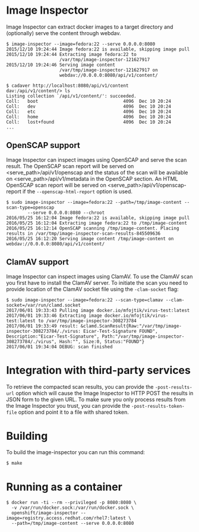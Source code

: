 # Image Inspector

Image Inspector can extract docker images to a target directory and
(optionally) serve the content through webdav.

    $ image-inspector --image=fedora:22 --serve 0.0.0.0:8080
    2015/12/10 19:24:44 Image fedora:22 is available, skipping image pull
    2015/12/10 19:24:44 Extracting image fedora:22 to
                        /var/tmp/image-inspector-121627917
    2015/12/10 19:24:46 Serving image content
                        /var/tmp/image-inspector-121627917 on
                        webdav://0.0.0.0:8080/api/v1/content/

    $ cadaver http://localhost:8080/api/v1/content
    dav:/api/v1/content/> ls
    Listing collection `/api/v1/content/': succeeded.
    Coll:   boot                                4096  Dec 10 20:24
    Coll:   dev                                 4096  Dec 10 20:24
    Coll:   etc                                 4096  Dec 10 20:24
    Coll:   home                                4096  Dec 10 20:24
    Coll:   lost+found                          4096  Dec 10 20:24
    ...


## OpenSCAP support

Image Inspector can inspect images using OpenSCAP and serve the scan result.
The OpenSCAP scan report will be served on <serve_path>/api/v1/openscap and
the status of the scan will be available on <serve_path>/api/v1/metadata in
the OpenSCAP section.  An HTML OpenSCAP scan report will be served on
<serve_path>/api/v1/openscap-report if the `--openscap-html-report` option is used.

    $ sudo image-inspector --image=fedora:22 --path=/tmp/image-content --scan-type=openscap
			--serve 0.0.0.0:8080 --chroot
    2016/05/25 16:12:04 Image fedora:22 is available, skipping image pull
    2016/05/25 16:12:04 Extracting image fedora:22 to /tmp/image-content
    2016/05/25 16:12:14 OpenSCAP scanning /tmp/image-content. Placing results in /var/tmp/image-inspector-scan-results-845509636
    2016/05/25 16:12:20 Serving image content /tmp/image-content on webdav://0.0.0.0:8080/api/v1/content/

## ClamAV support

Image Inspector can inspect images using ClamAV. To use the ClamAV scan you first
have to install the ClamAV server. To initiate the scan you need to provide location
of the ClamAV socket file using the  `-clam-socket` flag:

    $ sudo image-inspector --image=fedora:22 --scan-type=clamav --clam-socket=/var/run/clamd.socket
    2017/06/01 19:33:43 Pulling image docker.io/mfojtik/virus-test:latest
    2017/06/01 19:33:46 Extracting image docker.io/mfojtik/virus-test:latest to /var/tmp/image-inspector-308273784
    2017/06/01 19:33:49 result: &clamd.ScanResult{Raw:"/var/tmp/image-inspector-308273784/./virus: Eicar-Test-Signature FOUND", Description:"Eicar-Test-Signature", Path:"/var/tmp/image-inspector-308273784/./virus", Hash:"", Size:0, Status:"FOUND"}
    2017/06/01 19:34:04 DEBUG: scan finished

# Integration with third-party services

To retrieve the compacted scan results, you can provide the `-post-results-url` option
which will cause the Image Inspector to HTTP POST the results in JSON form to the given
URL. To make sure you only process results from the Image Inspector you trust, you can
provide the `-post-results-token-file` option and point it to a file with shared token.

# Building

To build the image-inspector you can run this command:

    $ make

# Running as a container

    $ docker run -ti --rm --privileged -p 8080:8080 \
      -v /var/run/docker.sock:/var/run/docker.sock \
      openshift/image-inspector --image=registry.access.redhat.com/rhel7:latest \
      --path=/tmp/image-content --serve 0.0.0.0:8080
